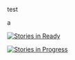 test

a


[![Stories in Ready](https://badge.waffle.io/f88/test.png?label=ready&title=Ready)](https://waffle.io/f88/test)

[![Stories in Progress](https://badge.waffle.io/f88/test.png?label=in%20progress&title=Ready)](https://waffle.io/f88/test)
